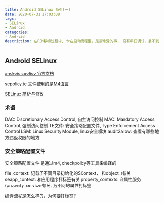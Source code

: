 ```yaml
---
title: Android SELinux 系列(一)
date: 2020-07-31 17:03:08
tags:
- SELinux
- Android
categories:
- Android
description: 在ROM移植过程中, 卡在启动流程里，是最难受的事， 没有串口调试，拿不到相关的日志，只能靠猜，SELinux 的配置，是否会导致启动不起来呢？ 最后的结果是，靠猜并没有解决启动问题，因为可能出问题的环节太多了，此次研究raw socket 调用同样也遇到SEAndroid 的问题, 但借此机会，系统的学习一上SEAndroid, SELinux 是有必要的。
---
```


## Android SELinux 

[android seolicy 官方文档](https://source.android.com/security/selinux/customize)

sepolicy.te 文件使用的是[M4语言](https://www.gnu.org/savannah-checkouts/gnu/m4/manual/m4-1.4.18/index.html)

[SELinux 简析与修改](https://www.cnblogs.com/blogs-of-lxl/p/7515023.html)

### 术语

DAC:			Discretionary Access Control, 自主访问控制
MAC:			Mandatory Access Control, 强制访问控制
TE文件:			安全策略配置文件, Type Enforcement Access Control
LSM:			Linux Security Module, linux安全模块
audit2allow:	查看有哪些地方违返权限的地方

### 安全策略配置文件

安全策略配置文件 是通过m4, checkpolicy等工具来编译的

file_context:	记载了不同目录初始化的SContext， 和object_r有关
seapp_context:	和应用程序打标签有关
property_contexts:	和属性服务(property_service)有关, 为不同的属性打标签 

编译流程是怎么样的，为何要打标签?

